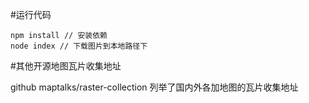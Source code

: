 #运行代码
```
npm install // 安装依赖
node index // 下载图片到本地路径下
```

#其他开源地图瓦片收集地址

github  maptalks/raster-collection
列举了国内外各加地图的瓦片收集地址
